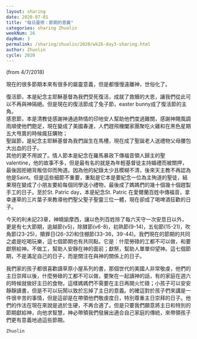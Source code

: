 ```yaml
---
layout: sharing
date: 2020-07-01
title: "每日靈修：節期的意義"
categories: sharing Zhuolin
weekNum: 26
dayNum: 3
permalink: /sharing/zhuolin/2020/wk26-day3-sharing.html
author: Zhuolin
cycle: 2020
---
```

(from 4/7/2018)

現在的很多節期本來有很多的屬靈意義，但是都慢慢遠離神，世俗化了。  

復活節，本是紀念主耶穌基督為我們受死復活，成就了救贖的大恩，讓我們從此可以不再與神隔絕。但是現在的復活節成了兔子節，easter bunny成了復活節的主角。  
感恩節，本是清教徒感謝神通過熱情的印地安人幫助他們度過難關，感謝神賜風調雨順使他們飽足，現在變成了美國春運，人們趕飛機闔家團聚吃火雞和在黑色星期五大甩賣的時候瘋狂購物；  
聖誕節，是紀念主耶穌基督為我們誕生在馬槽，現在成了聖誕老人送禮物父母腰包大出血的日子。  
其他的更不用說了。情人節本是紀念在羅馬暴政下傳福音領人歸主的聖valentine，他的故事不多，但是最有名的就是為年輕基督徒主持婚禮而被關押，最後因拒絕背叛信仰而殉道。因為他的紀錄太少且模糊不清，後來天主教不再認為他是Saint。但是這些細節不重要，重點是它本是要紀念一位為主殉道的聖徒，結果現在變成了小朋友要給每個同學送小禮物，最後成了媽媽們的幾十個幾十個趕製手工的日子。至於St. Patric day，本是紀念St. Patric 在愛爾蘭百姓中傳福音，拿幸運草的三片葉子來教導他們聖父聖子聖靈三位一體，現在卻成了喝啤酒狂歡的日子。  

今天的利未記23章，神曉諭摩西，讓以色列百姓除了每六天守一次安息日以外，更是有七大節期，逾越節(v5)，除酵節(v6-8)，初熟節(9-14)，五旬節(15-21)，吹角節(23-25)，贖罪日(26-32)和住棚節(33-36，39-44)。我們現在的節期的共同之處是吃喝玩樂，這七個節期也有共同點，它是：什麼勞碌的工都不可以做，和要獻祭給神。不做工，幫助人安靜在神的面前；獻祭，幫助人單單仰望神。這七個節期，不是滿足自己的日子，而是關注在與神的關係上的日子。  

我們家的孩子都很喜歡讀草原小屋系列的書，那個世代的美國人非常敬虔，他們的主日崇拜以後，什麼勞碌的工都不可以做，要聚在一起讀神的話，有的家庭在週六的時候就做好主日的食物，這樣媽媽們不需要在主日再開火忙碌；小孩子可以安安靜靜讀書，但是不可以玩鬧以致於忘掉了主日的意義。的確這對於孩子們來講是一件很辛苦的事情，但是這卻是在帶領他們敬虔度日，特別尊重主日崇拜的日子。他們的作法在現在來說是過於生硬，不再合適了。但是只要我們願意將主日和特別的節期獻給神，向他求智慧，神必帶領我們發展出適合自己家庭的傳統，來帶領孩子們更有意義地過這些節期。  

`Zhuolin`  

